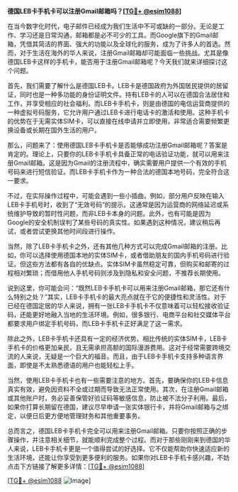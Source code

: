 **德国LEB卡手机卡可以注册Gmail邮箱吗？[[TG💪+ @esim1088](https://t.me/s/esim1088)]**

在当今数字化时代，电子邮件已经成为我们生活中不可或缺的一部分。无论是工作、学习还是日常沟通，邮箱都是必不可少的工具。而Google旗下的Gmail邮箱，凭借其简洁的界面、强大的功能以及全球化的服务，成为了许多人的首选。然而，对于生活在海外的华人来说，注册Gmail邮箱却可能面临一些挑战。尤其是像德国LEB卡这样的手机卡，能否用于注册Gmail邮箱呢？今天我们就来详细探讨这个问题。

首先，我们需要了解什么是德国LEB卡。LEB卡是德国政府为外国居民提供的居留证，同时也是一种多功能的身份证明文件。持有LEB卡的人可以在德国合法居住和工作，并享受相应的社会福利。而LEB卡手机卡，则是由德国的电信运营商提供的一种虚拟号码服务，它允许用户通过LEB卡进行电话卡的激活和使用。这种手机卡的优势在于无需实体SIM卡，可以直接在线申请并立即使用，非常适合需要频繁更换设备或长期在国外生活的用户。

那么，问题来了：使用德国LEB卡手机卡是否能够成功注册Gmail邮箱呢？答案是肯定的。理论上，只要你的LEB卡手机卡具备正常的电话验证功能，就可以用来注册Gmail邮箱。这是因为Gmail的注册流程中，确实需要用户提供一个有效的手机号码来进行短信验证。而LEB卡手机卡作为一种合法的德国本地号码，完全符合这一要求。

不过，在实际操作过程中，可能会遇到一些小插曲。例如，部分用户反映在输入LEB卡手机号时，收到了“无效号码”的提示。这通常是因为运营商的网络延迟或系统维护导致的暂时性问题，而非LEB卡本身的问题。此外，也有可能是因为Google的安全机制误判了某些号码的真实性。如果遇到这种情况，建议稍后再试，或者尝试更换其他时间段进行操作。

当然，除了LEB卡手机卡之外，还有其他几种方式可以完成Gmail邮箱的注册。比如，你可以选择使用德国本地的实体SIM卡，或者借助朋友的国内手机号码进行验证。但这些方法都有各自的优缺点。实体SIM卡虽然稳定可靠，但购买和邮寄的过程相对繁琐；而借用他人手机号码则涉及到隐私和安全问题，不推荐长期使用。

说到这里，你可能会问：“既然LEB卡手机卡可以用来注册Gmail邮箱，那它还有什么特别之处？”其实，LEB卡手机卡的最大亮点就在于它的便捷性和灵活性。对于已经在德国定居的华人来说，拥有一张LEB卡手机卡不仅意味着可以轻松接收验证码，还能更好地融入当地的生活环境。例如，很多银行、电商平台和社交媒体平台都要求用户绑定手机号码，而LEB卡手机卡正好满足了这一需求。

除此之外，LEB卡手机卡还具有一定的经济优势。相比传统的实体SIM卡，LEB卡手机卡的价格更加亲民，且无需承担高额的国际漫游费用。这对于经常需要跨境交流的人来说，无疑是一个巨大的福音。而且，由于LEB卡手机卡支持多种语言界面，即使是不太熟悉德语的用户也能轻松上手。

当然，使用LEB卡手机卡也有一些需要注意的地方。首先，要确保你的LEB卡信息真实有效，避免因资料不全或过期而导致无法正常使用。其次，在注册Gmail邮箱或其他账户时，务必妥善保管好验证码等敏感信息，防止被不法分子利用。最后，如果你打算长期留在德国，建议尽早申请一张实体银行卡，并将Gmail邮箱与之绑定，以便日后更方便地管理财务和其他重要事务。

总而言之，德国LEB卡手机卡完全可以用来注册Gmail邮箱。只要你按照正确的步骤操作，并注意相关细节，就能顺利完成整个过程。而对于那些刚刚来到德国的华人来说，LEB卡手机卡更是一个值得尝试的好选择。它不仅能帮助你快速适应新的生活环境，还能让你享受到更多便利的服务。如果你对LEB卡手机卡感兴趣，不妨点击下方链接了解更多详情：[[TG💪+ @esim1088](https://t.me/s/esim1088)]

[[TG💪+ @esim1088](https://t.me/s/esim1088) ![Image](https://i.postimg.cc/4NQfJmqS/Snipaste-2025-05-13-00-14-12.png)]